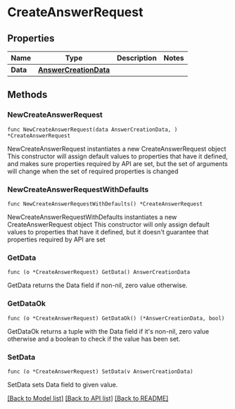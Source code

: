 # CreateAnswerRequest

## Properties

Name | Type | Description | Notes
------------ | ------------- | ------------- | -------------
**Data** | [**AnswerCreationData**](AnswerCreationData.md) |  | 

## Methods

### NewCreateAnswerRequest

`func NewCreateAnswerRequest(data AnswerCreationData, ) *CreateAnswerRequest`

NewCreateAnswerRequest instantiates a new CreateAnswerRequest object
This constructor will assign default values to properties that have it defined,
and makes sure properties required by API are set, but the set of arguments
will change when the set of required properties is changed

### NewCreateAnswerRequestWithDefaults

`func NewCreateAnswerRequestWithDefaults() *CreateAnswerRequest`

NewCreateAnswerRequestWithDefaults instantiates a new CreateAnswerRequest object
This constructor will only assign default values to properties that have it defined,
but it doesn't guarantee that properties required by API are set

### GetData

`func (o *CreateAnswerRequest) GetData() AnswerCreationData`

GetData returns the Data field if non-nil, zero value otherwise.

### GetDataOk

`func (o *CreateAnswerRequest) GetDataOk() (*AnswerCreationData, bool)`

GetDataOk returns a tuple with the Data field if it's non-nil, zero value otherwise
and a boolean to check if the value has been set.

### SetData

`func (o *CreateAnswerRequest) SetData(v AnswerCreationData)`

SetData sets Data field to given value.



[[Back to Model list]](../README.md#documentation-for-models) [[Back to API list]](../README.md#documentation-for-api-endpoints) [[Back to README]](../README.md)


